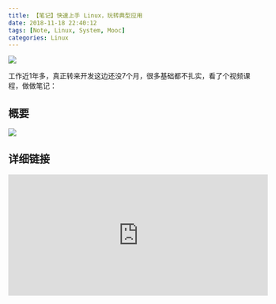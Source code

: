```yaml
---
title: 【笔记】快速上手 Linux，玩转典型应用
date: 2018-11-18 22:40:12
tags: [Note, Linux, System, Mooc]
categories: Linux
---
```


![](https://ws1.sinaimg.cn/mw690/6d9475f6ly1fxclp9lhoij21fc0y9ka5.jpg)

工作近1年多，真正转来开发这边还没7个月，很多基础都不扎实，看了个视频课程，做做笔记：

<!-- more -->

## 概要

![](http://assets.processon.com/chart_image/5bed8157e4b0ad314e8f18d2.png)

## 详细链接

<iframe id="embed_dom" name="embed_dom" frameborder="0" style="display:block;width:525px; height:245px;" src="https://www.processon.com/embed/mind/5bed8157e4b0ad314e8f18cf"></iframe>